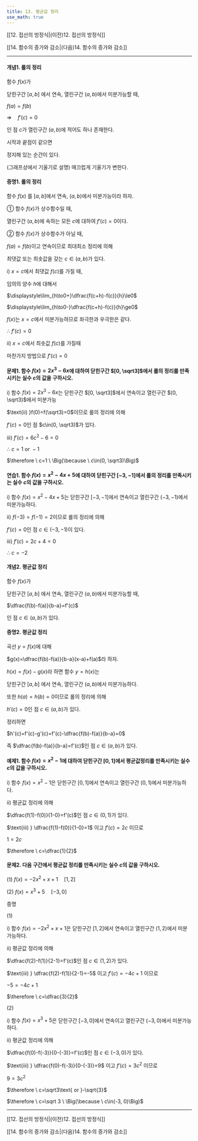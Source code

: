 ```yaml
---
title: 13. 평균값 정리
use_math: true
---
```

[[12. 접선의 방정식|(이전)12. 접선의 방정식]]

[[14. 함수의 증가와 감소|(다음)14. 함수의 증가와 감소]]

***

#### 개념1. 롤의 정리

함수 $f(x)$가

닫힌구간 $[a, b]$ 에서 연속, 열린구간 $(a, b)$에서 미분가능할 때,

$f(a)=f(b)$

$\Rightarrow\quad f'(c)=0$

인 점 $c$가 열린구간 $(a, b)$에 적어도 하나 존재한다.

시작과 끝점이 같으면

정지해 있는 순간이 있다. 

(그래프상에서 기울기로 설명) 매끄럽게 기울기가 변한다.


#### 증명1. 롤의 정리

함수 $f(x)$ 를 $[a, b]$에서 연속, $(a, b)$에서 미분가능이라 하자.

① 함수 $f(x)$가 상수함수일 때,

열린구간 $(a, b)$에 속하는 모든 $c$에 대하여 $f'(c)=0$이다.

② 함수 $f(x)$가 상수함수가 아닐 때,

$f(a)=f(b)$이고 연속이므로 최대최소 정리에 의해 

최댓값 또는 최솟값을 갖는 $c\in(a, b)$가 있다.

$\text{i) }x=c$에서 최댓값 $f(c)$를 가질 때,

임의의 양수 $h$에 대해서

$\displaystyle\lim_{h\to0+}\dfrac{f(c+h)-f(c)}{h}\le0$

$\displaystyle\lim_{h\to0-}\dfrac{f(c+h)-f(c)}{h}\ge0$

$f(x)$는 $x=c$에서 미분가능하므로 좌극한과 우극한은 같다.

$\therefore\ f'(c)=0$

$\text{ii) }x=c$에서 최솟값 $f(c)$를 가질때

마찬가지 방법으로 $f'(c)=0$



#### 문제1. 함수 $f(x)=2x^3-6x$에 대하여 닫힌구간 $[0, \sqrt3]$에서 롤의 정리를 만족시키는 실수 $c$의 값을 구하시오. 

$\text{i) }$ 함수 $f(x)=2x^3-6x$는 닫힌구간 $[0, \sqrt3]$에서 연속이고 열린구간 $(0, \sqrt3)$에서 미분가능

$\text{ii) }f(0)=f(\sqrt3)=0$이므로 롤의 정리에 의해

$f'(c)=0$인 점 $c\in(0, \sqrt3)$가 있다.

$\text{iii) }f'(c)=6c^2-6=0$

$\therefore \ c=1\text{ or }-1$

$\therefore \ c=1 \ \Big(\because \ c\in(0, \sqrt3)\Big)$

#### 연습1. 함수 $f(x)=x^2-4x+5$에 대하여 닫힌구간 $[-3, -1]$에서 롤의 정리를 만족시키는 실수 $c$의 값을 구하시오. 

$\text{i) }$ 함수 $f(x)=x^2-4x+5$는 닫힌구간 $[-3, -1]$에서 연속이고 열린구간 $(-3, -1)$에서 미분가능하다.

$\text{ii) }f(-3)=f(-1)=2$이므로 롤의 정리에 의해

$f'(c)=0$인 점 $c\in(-3, -1)$이 있다.

$\text{iii) }f'(c)=2c+4=0$

$\therefore \ c=-2$


#### 개념2. 평균값 정리

함수 $f(x)$가

닫힌구간 $[a, b]$ 에서 연속, 열린구간 $(a, b)$에서 미분가능할 때,

$\dfrac{f(b)-f(a)}{b-a}=f'(c)$

인 점 $c\in(a, b)$가 있다.

#### 증명2. 평균값 정리

곡선 $y=f(x)$에 대해

$g(x)=\dfrac{f(b)-f(a)}{b-a}(x-a)+f(a)$라 하자.

$h(x)=f(x)-g(x)$라 하면 함수 $y=h(x)$는

닫힌구간 $[a, b]$ 에서 연속, 열린구간 $(a, b)$에서 미분가능하다.

또한 $h(a)=h(b)=0$이므로 롤의 정리에 의해

$h'(c)=0$인 점 $c\in(a, b)$가 있다.

정리하면 

$h'(c)=f'(c)-g'(c)=f'(c)-\dfrac{f(b)-f(a)}{b-a}=0$

즉 $\dfrac{f(b)-f(a)}{b-a}=f'(c)$인 점 $c\in(a, b)$가 있다.

#### 예제1. 함수 $f(x)=x^2-1$에 대하여 닫힌구간 $[0, 1]$에서 평균값정리를 만족시키는 실수 $c$의 값을 구하시오. 

$\text{i) }$ 함수 $f(x)=x^2-1$은 닫힌구간 $[0, 1]$에서 연속이고 열린구간 $(0, 1)$에서 미분가능하다.

$\text{ii) }$ 평균값 정리에 의해

$\dfrac{f(1)-f(0)}{1-0}=f'(c)$인 점 $c\in(0, 1)$가 있다.

$\text{iii) } \dfrac{f(1)-f(0)}{1-0}=1$ 이고 $f'(c)=2c$ 이므로

$1=2c$

$\therefore \ c=\dfrac{1}{2}$


#### 문제2. 다음 구간에서 평균값 정리를 만족시키는 실수 $c$의 값을 구하시오. 

(1) $f(x)=-2 x^2+x+1\quad [1, 2]$

(2) $f(x)=x^3+5 \quad [-3, 0]$

증명

(1) 

$\text{i) }$ 함수 $f(x)=-2 x^2+x+1$은 닫힌구간 $[1, 2]$에서 연속이고 열린구간 $(1, 2)$에서 미분가능하다.

$\text{ii) }$ 평균값 정리에 의해

$\dfrac{f(2)-f(1)}{2-1}=f'(c)$인 점 $c\in(1, 2)$가 있다.

$\text{iii) } \dfrac{f(2)-f(1)}{2-1}=-5$ 이고 $f'(c)=-4c+1$ 이므로

$-5=-4c+1$

$\therefore \ c=\dfrac{3}{2}$

(2)

$\text{i) }$ 함수 $f(x)=x^3+5$은 닫힌구간 $[-3, 0]$에서 연속이고 열린구간 $(-3, 0)$에서 미분가능하다.

$\text{ii) }$ 평균값 정리에 의해

$\dfrac{f(0)-f(-3)}{0-(-3)}=f'(c)$인 점 $c\in(-3, 0)$가 있다.

$\text{iii) } \dfrac{f(0)-f(-3)}{0-(-3)}=9$ 이고 $f'(c)=3c^2$ 이므로

$9=3c^2$

$\therefore \ c=\sqrt3\text{ or }-\sqrt{3}$

$\therefore \ c=\sqrt 3 \ \Big(\because \ c\in(-3, 0)\Big)$



***

[[12. 접선의 방정식|(이전)12. 접선의 방정식]]

[[14. 함수의 증가와 감소|(다음)14. 함수의 증가와 감소]]